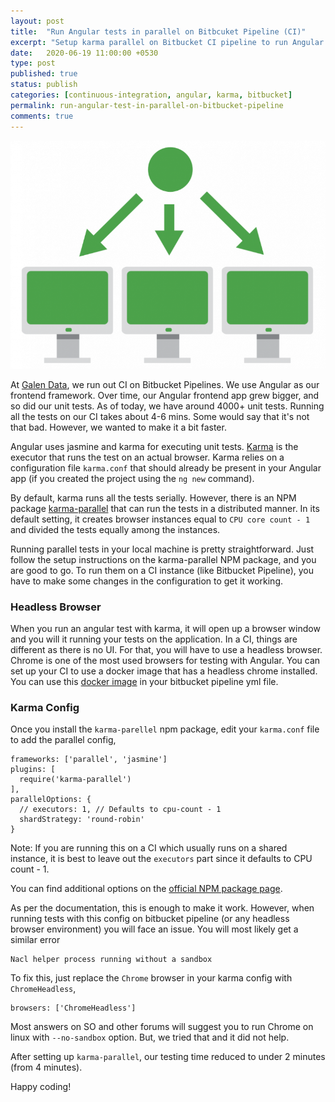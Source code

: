 ```yaml
---
layout: post
title:  "Run Angular tests in parallel on Bitbcuket Pipeline (CI)"
excerpt: "Setup karma parallel on Bitbucket CI pipeline to run Angular tests in parallel."
date:   2020-06-19 11:00:00 +0530
type: post
published: true
status: publish
categories: [continuous-integration, angular, karma, bitbucket]
permalink: run-angular-test-in-parallel-on-bitbucket-pipeline
comments: true
---
```

![alt](/assets/post-images/20200619/parallel.png)

At [Galen Data](http://galendata.com), we run out CI on Bitbucket Pipelines. We use Angular as our frontend framework. Over time, our Angular frontend app grew bigger, and so did our unit tests. As of today, we have around 4000+ unit tests. Running all the tests on our CI takes about 4-6 mins. Some would say that it's not that bad. However, we wanted to make it a bit faster.

Angular uses jasmine and karma for executing unit tests. [Karma](https://karma-runner.github.io/latest/index.html) is the executor that runs the test on an actual browser. Karma relies on a configuration file `karma.conf` that should already be present in your Angular app (if you created the project using the `ng new` command).

By default, karma runs all the tests serially. However, there is an NPM package [karma-parallel](https://www.npmjs.com/package/karma-parallel) that can run the tests in a distributed manner. In its default setting, it creates browser instances equal to `CPU core count - 1` and divided the tests equally among the instances.

Running parallel tests in your local machine is pretty straightforward. Just follow the setup instructions on the karma-parallel NPM package, and you are good to go. To run them on a CI instance  (like Bitbucket Pipeline), you have to make some changes in the configuration to get it working.

### Headless Browser
When you run an angular test with karma, it will open up a browser window and you will it running your tests on the application. In a CI, things are different as there is no UI. For that, you will have to use a headless browser. Chrome is one of the most used browsers for testing with Angular. You can set up your CI to use a docker image that has a headless chrome installed. You can use this [docker image](https://hub.docker.com/r/galencloud/node-angular-chrome) in your bitbucket pipeline yml file.

### Karma Config

Once you install the `karma-parellel` npm package, edit your `karma.conf` file to add the parallel config,

```
frameworks: ['parallel', 'jasmine']
plugins: [
  require('karma-parallel')
],
parallelOptions: {
  // executors: 1, // Defaults to cpu-count - 1
  shardStrategy: 'round-robin'
}
```

Note: If you are running this on a CI which usually runs on a shared instance, it is best to leave out the `executors` part since it defaults to CPU count - 1.

You can find additional options on the [official NPM package page](https://www.npmjs.com/package/karma-parallel#additional-configuration).

As per the documentation, this is enough to make it work. However, when running tests with this config on bitbucket pipeline (or any headless browser environment) you will face an issue. You will most likely get a similar error

```
Nacl helper process running without a sandbox
```

To fix this, just replace the `Chrome` browser in your karma config with `ChromeHeadless`,

```
browsers: ['ChromeHeadless']
```

Most answers on SO and other forums will suggest you to run Chrome on linux with `--no-sandbox` option. But, we tried that and it did not help.

After setting up `karma-parallel`, our testing time reduced to under 2 minutes (from 4 minutes).

Happy coding!


